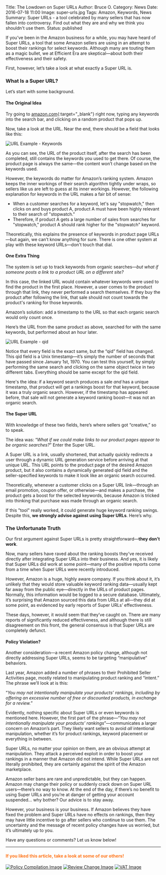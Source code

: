 Title: The Lowdown on Super URLs
Author: Bruce O.
Category: News
Date: 2016-07-18 11:00
Image: super-urls.jpg
Tags: Amazon, Keywords, News
Summary: Super URLs - a tool celebrated by many sellers that has now fallen into controversy. Find out what they are and why we think you shouldn't use them.
Status: published

If you’ve been in the Amazon business for a while, you may have heard of Super URLs, a tool that some Amazon sellers are using in an attempt to boost their rankings for select keywords. Although many are touting them as a magic bullet, we at Efficient Era are skeptical—about both their effectiveness and their safety.

First, however, let’s take a look at what exactly a Super URL is.

### What Is a Super URL?

Let’s start with some background.

#### The Original Idea 

Try going to [amazon.com][]{:target="_blank"} right now, typing any keywords into the search bar, and clicking on a random product that pops up.

[amazon.com]: http://www.amazon.com/ 

Now, take a look at the URL. Near the end, there should be a field that looks like this:

![URL Example - Keywords](/images/blog/2016/07/keywords-url-example.png)

As you can see, the URL of the product itself, after the search has been completed, still contains the keywords you used to get there. Of course, the product page is always the same—the content won’t change based on the keywords used. 

However, the keywords do matter for Amazon’s ranking system. Amazon keeps the inner workings of their search algorithm tightly under wraps, so sellers like us are left to guess at its inner workings. However, the following explanation for keywords in the URL makes a fair bit of sense:

* When a customer searches for a keyword, let's say "stopwatch," then clicks on and buys product A, product A must have been highly relevant to their search of "stopwatch."
* Therefore, if product A gets a large number of sales from searches for "stopwatch," product A should rank higher for the "stopwatch" keyword.

Theoretically, this explains the presence of keywords in product page URLs—but again, we can’t know anything for sure. There is one other system at play with these keyword URLs—don't touch that dial.

#### One Extra Thing

The system is set up to track keywords from organic searches—*but what if someone posts a link to a product URL on a different site?* 

In this case, the linked URL would contain whatever keywords were used to find the product in the first place. However, a user comes to the product through that link, they never performed a search themselves. If they buy the product after following the link, that sale should not count towards the product's ranking for those keywords.

Amazon’s solution: add a timestamp to the URL so that each organic search would only count once. 

Here’s the URL from the same product as above, searched for with the same keywords, but performed about an hour later.

![URL Example - qid](/images/blog/2016/07/qid-url-example.png)

Notice that every field is the exact same, but the “qid” field has changed. This qid field is a Unix timestamp—it’s simply the number of seconds that have passed since January 1st, 1970. You can test this yourself, by simply performing the same search and clicking on the same object twice in two different tabs. Everything should be same except for the qid field.

Here's the idea: if a keyword search produces a sale *and* has a unique timestamp, that product will get a rankings boost for that keyword, because it was a truly organic search. However, if the timestamp has appeared before, that sale will not generate a keyword ranking boost—it was not an organic search.

#### The Super URL

With knowledge of these two fields, here’s where sellers got “creative,” so to speak.

The idea was: “*What if we could make links to our product pages appear to be organic searches?*” Enter the Super URL.

A Super URL is a link, usually shortened, that actually quickly redirects a user through a dynamic URL generation service before arriving at that unique URL. This URL points to the product page of the desired Amazon product, but it also contains a dynamically generated qid field and the seller-specified keywords to make it look like an organic search occurred. 

Theoretically, whenever a customer clicks on a Super URL link—through an email promotion, coupon offer, or otherwise—and makes a purchase, the product gets a boost for the selected keywords, because Amazon is tricked into thinking that purchase was made through an organic search.

If this "tool" really worked, it could generate huge keyword ranking swings. Despite this, **we strongly advise against using Super URLs**. Here’s why.

### The Unfortunate Truth

Our first argument against Super URLs is pretty straightforward—**they don’t work**.

Now, many sellers have raved about the ranking boosts they’ve received directly after integrating Super URLs into their business. And yes, it is likely that Super URLs did work at some point—many of the positive reports come from a time when Super URLs were recently introduced. 

However, Amazon is a huge, highly aware company. If you think about it, it’s unlikely that they would store valuable keyword ranking data—usually kept far away from the public eye—directly in the URLs of product pages. Normally, this information would be logged to a secure database. Ultimately, it’s surprising that Amazon sourced this data from URLs at all—they did at some point, as evidenced by early reports of Super URLs’ effectiveness.

These days, however, it would seem that they’ve caught on. There are many reports of significantly reduced effectiveness, and although there is still disagreement on this front, the general consensus is that Super URLs are completely defunct.

#### Policy Violation?

Another consideration—a recent Amazon policy change, although not directly addressing Super URLs, seems to be targeting “manipulative” behaviors. 

Last year, Amazon added a number of phrases to their Prohibited Seller Activities page, mostly related to manipulating product ranking and “intent.” The phrase we’ll look at is this:

“*You may not intentionally manipulate your products’ rankings, including by offering an excessive number of free or discounted products, in exchange for a review.*”

Evidently, nothing specific about Super URLs or even keywords is mentioned here. However, the first part of the phrase—“*You may not intentionally manipulate your products’ rankings*”—communicates a larger concern on Amazon’s part. They likely want sellers to avoid *all* intentional manipulation, whether it’s for product rankings, keyword placement or everything in between.

Super URLs, no matter your opinion on them, are an obvious attempt at manipulation. They attack a perceived exploit in order to boost your rankings in a manner that Amazon did not intend. While Super URLs are not literally prohibited, they are certainly against the spirit of the Amazon marketplace.

Amazon seller bans are rare and unpredictable, but they can happen. Amazon may change their policy or suddenly crack down on Super URL users—there’s no way to know. At the end of the day, if there’s no benefit to using Super URLs and you’re at danger of getting your account suspended… why bother? Our advice is to stay away.

However, your business is your business. If Amazon believes they have fixed the problem and Super URLs have no effects on rankings, then they may have little incentive to go after sellers who continue to use them. The uncertainty and the message of recent policy changes have us worried, but it’s ultimately up to you. 

Have any questions or comments? Let us know below!

---

#### <font color="FF751A">If you liked this article, take a look at some of our others!</font>

<a href="https://efficientera.com/blog/2016/09/compilation-policy-changes.html">![Policy Compilation Image](/images/blog/related/policy-compilation_small.jpg)</a>
<a href="https://efficientera.com/blog/2016/07/amazons-discounted-review-change-what-it-means.html">![Review Change Image](/images/blog/related/discounted-reviews_small.jpg)</a>
<a href="https://efficientera.com/blog/2016/08/how-vat-works-a-guide-to-eu-taxes.html">![VAT Image](/images/blog/related/how-vat-works_small.jpg)</a>




